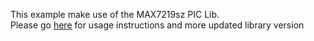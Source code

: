 This example make use of the MAX7219sz PIC Lib.  
Please go [here](https://github.com/Cyb3rn0id/MAX7219sz_PIC_lib) for usage instructions and more updated library version
